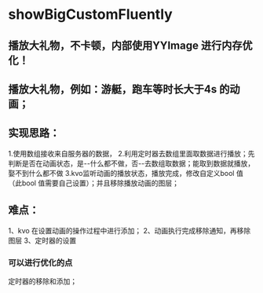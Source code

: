 # showBigCustomFluently
## 播放大礼物，不卡顿，内部使用YYImage 进行内存优化！
## 播放大礼物，例如：游艇，跑车等时长大于4s 的动画；
## 实现思路：
1.使用数组接收来自服务器的数据，
2.利用定时器去数组里面取数据进行播放；先判断是否在动画状态，是--什么都不做，否--去数组取数据；能取到数据就播放，娶不到什么都不做
3.kvo监听动画的播放状态，播放完成，修改自定义bool 值（此bool 值需要自己设置）；并且移除播放动画的图层；

## 难点：
1、kvo 在设置动画的操作过程中进行添加；
2、动画执行完成移除通知，再移除图层
3、定时器的设置

### 可以进行优化的点
定时器的移除和添加；
